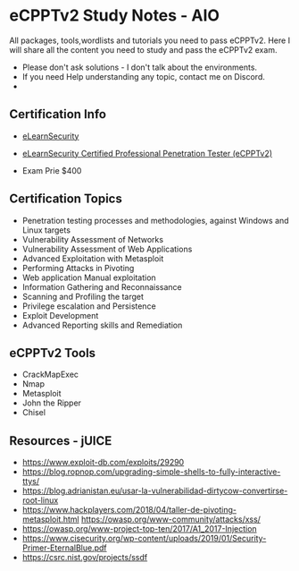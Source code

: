 # eCPPTv2 Study Notes - AIO
All packages, tools,wordlists and tutorials you need to pass eCPPTv2.
Here I will share all the content you need to study and pass the eCPPTv2 exam.

- Please don't ask solutions - I don't talk about the environments.
- If you need Help understanding any topic, contact me on Discord.
- 

## Certification Info

- [eLearnSecurity](https://elearnsecurity.com/product/ecpptv2-certification/)
- [eLearnSecurity Certified Professional Penetration Tester (eCPPTv2)](https://elearnsecurity.com/product/ecpptv2-certification/)

- Exam Prie $400

## Certification Topics

- Penetration testing processes and methodologies, against Windows and Linux targets
- Vulnerability Assessment of Networks
- Vulnerability Assessment of Web Applications
- Advanced Exploitation with Metasploit
- Performing Attacks in Pivoting
- Web application Manual exploitation
- Information Gathering and Reconnaissance
- Scanning and Profiling the target
- Privilege escalation and Persistence
- Exploit Development
- Advanced Reporting skills and Remediation


## eCPPTv2 Tools

- CrackMapExec
- Nmap
- Metasploit
- John the Ripper
- Chisel


## Resources - jUICE

- https://www.exploit-db.com/exploits/29290 
- https://blog.ropnop.com/upgrading-simple-shells-to-fully-interactive-ttys/
- https://blog.adrianistan.eu/usar-la-vulnerabilidad-dirtycow-convertirse-root-linux 
- https://www.hackplayers.com/2018/04/taller-de-pivoting-metasploit.html https://owasp.org/www-community/attacks/xss/
- https://owasp.org/www-project-top-ten/2017/A1_2017-Injection 
- https://www.cisecurity.org/wp-content/uploads/2019/01/Security-Primer-EternalBlue.pdf 
- https://csrc.nist.gov/projects/ssdf

